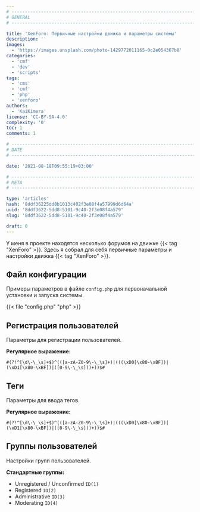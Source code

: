 ```yaml
---
# -------------------------------------------------------------------------------------------------------------------- #
# GENERAL
# -------------------------------------------------------------------------------------------------------------------- #

title: 'XenForo: Первичные настройки движка и параметры системы'
description: ''
images:
  - 'https://images.unsplash.com/photo-1429772011165-0c2e054367b8'
categories:
  - 'cmf'
  - 'dev'
  - 'scripts'
tags:
  - 'cms'
  - 'cmf'
  - 'php'
  - 'xenforo'
authors:
  - 'KaiKimera'
license: 'CC-BY-SA-4.0'
complexity: '0'
toc: 1
comments: 1

# -------------------------------------------------------------------------------------------------------------------- #
# DATE
# -------------------------------------------------------------------------------------------------------------------- #

date: '2021-08-18T09:55:19+03:00'

# -------------------------------------------------------------------------------------------------------------------- #
# META
# -------------------------------------------------------------------------------------------------------------------- #

type: 'articles'
hash: '8ddf36225dd8b1013c402f3e08f4a57999d6d64a'
uuid: '8ddf3622-5dd8-5101-9c40-2f3e08f4a579'
slug: '8ddf3622-5dd8-5101-9c40-2f3e08f4a579'

draft: 0
---
```


У меня в проекте находятся несколько форумов на движке {{< tag "XenForo" >}}. Здесь я собрал для себя первичные параметры и настройки движка {{< tag "XenForo" >}}.

<!--more-->

## Файл конфигурации

Примеры параметров в файле `config.php` для первоначальной установки и запуска системы.

{{< file "config.php" "php" >}}

## Регистрация пользователей

Параметры для регистрации пользователей.

**Регулярное выражение:**

```text
#(?!^[\d\-\_\s]+$)^(([a-zA-Z0-9\-\_\s]+)|(((\xD0[\x80-\xBF])|(\xD1[\x80-\xBF])|([0-9\-\_\s]))+))$#
```

## Теги

Параметры для ввода тегов.

**Регулярное выражение:**

```text
#(?!^[\d\-\_\s]+$)^(([a-zA-Z0-9\-\_\s]+)|(((\xD0[\x80-\xBF])|(\xD1[\x80-\xBF])|([0-9\-\_\s]))+))$#
```

## Группы пользователей

Настройки групп пользователей.

**Стандартные группы:**

- Unregistered / Unconfirmed `ID(1)`
- Registered `ID(2)`
- Administrative `ID(3)`
- Moderating `ID(4)`
